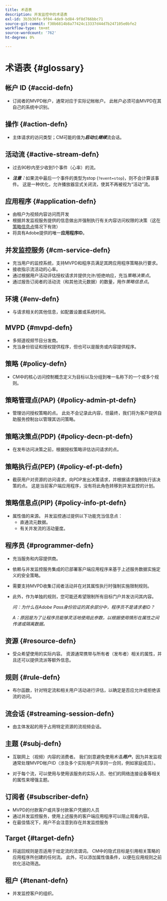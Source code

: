 ```yaml
---
title: 术语表
description: 并发监控中的术语表
exl-id: 3b3b36fe-9f04-4de9-bd84-9f8d766bbc71
source-git-commit: f30b6814b8a77424c13337d44d7b247105e0bfe2
workflow-type: tm+mt
source-wordcount: '762'
ht-degree: 0%

---
```


# 术语表 {#glossary}

## 帐户 ID {#accid-defn}

* 订阅者的MVPD帐户，通常对应于实际记帐帐户。 此帐户必须可由MVPD在其自己的系统中识别。

## 操作 {#action-defn}

* 主体请求的访问类型；CM可能的值为&#x200B;***启动***&#x200B;或&#x200B;***继续***&#x200B;流会话。

## 活动流 {#active-stream-defn}

* 过去90秒内至少收到1个事件（心率）的流。

* ***注意：***&#x200B;如果流中最后一个事件的类型为stop (`?event=stop`)，则不会计算该事件。 这是一种优化，允许播放器显式关闭流，使其不再被视为“活动”流。

## 应用程序 {#application-defn}

* 由租户为视频内容访问而开发
* 根据并发监视服务提供的信息做出并强制执行有关内容访问权限的决策（这在[策略信息点](/help/concurrency-monitoring/policy-info-pt-versionone.md)情况下有效）
* 将具有Adobe提供的唯一&#x200B;**应用程序ID**。

## 并发监控服务 {#cm-service-defn}

* 充当用户的监控系统，支持MVPD和程序员满足其跨应用程序策略执行要求。
* 接收指示流活动的心率。
* 通过根据用户活动评估授权请求并提供允许/拒绝响应，充当&#x200B;_策略决策点_。
* 通过报告订阅者的活动流（和其他流元数据）的数量，用作&#x200B;_策略信息点_。

## 环境 {#env-defn}

* 与请求相关的其他信息，如配置设置或系统时间。

## MVPD {#mvpd-defn}

* 多频道视频节目分发商。
* 充当身份验证和授权提供程序，但也可以是服务或内容提供程序。

## 策略 {#policy-defn}

* CM中的核心访问控制概念定义为目标以及分组到唯一名称下的一个或多个规则。

## 策略管理点(PAP) {#policy-admin-pt-defn}

* 管理访问授权策略的点。 此处不会记录此内容，但最终，我们将为客户提供自助服务控制台以管理其访问策略。

## 策略决策点(PDP) {#policy-decn-pt-defn}

* 在发布访问决策之前，根据授权策略评估访问请求的点。

## 策略执行点(PEP) {#policy-ef-pt-defn}

* 截获用户对资源的访问请求，向PDP发出决策请求，并根据请求强制执行该决策的点。 这是当前客户端应用程序，没有将此角色转移到并发监控的计划。

## 策略信息点(PIP) {#policy-info-pt-defn}

* 属性值的来源。 并发监控通过提供以下功能充当信息点：
   * 直通流元数据。
   * 有关并发流的活动量度。

## 程序员 {#programmer-defn}

* 充当服务和内容提供商。
* 依赖与并发监控服务集成的已部署客户端应用程序来基于上述服务数据实施定义的安全策略。
* 需要支持MVPD收集订阅者活动并在对其属性执行时强制实施限制规则。
* 此外，作为单独的规则，您可能还希望限制所有目标门户并发访问其内容。

  *问：为什么在Adobe Pass身份验证的其余部分中，程序员不是请求者ID？*

  *A：原因是为了让程序员能够灵活地使用此参数，以根据使用情形在属性之间传递或隔离数据。*

## 资源 {#resource-defn}

* 受众希望使用的实际内容。 资源通常携带与所有者（发布者）相关的属性，并且还可以提供流派等额外信息。

## 规则 {#rule-defn}

* 布尔函数，针对特定流和相关用户活动进行评估，以确定是否应允许或拒绝该流的访问。

## 流会话 {#streaming-session-defn}

* 由主体发起的用于占用特定资源的流视频会话。

## 主题 {#subj-defn}

* 互联网上（视频）内容的消费者。 我们刻意避免使用术语&#x200B;_&#x200B;**用户**&#x200B;_，因为并发监视通常处理MVPD帐户ID（涉及多个实际用户共享同一合同，例如家庭成员）。

* 对于每个流，可以使用与使用该服务的实际人员、他们的网络连接设备等相关的属性来增强主题。

## 订阅者 {#subscriber-defn}

* MVPD的付款客户或共享付款客户凭据的人员
* 通过并发监控服务，使用上述服务的客户端应用程序可以阻止观看内容。
* 在最佳情况下，用户不会注意到存在并发监控服务

## Target {#target-defn}

* 将返回规则是否适用于给定流的流谓词。 CM中的隐式目标是引用相关策略的应用程序所创建的任何流。 此外，可以添加属性值条件，以便在应用规则之前优化活动筛选。

## 租户 {#tenant-defn}

* 并发监控客户的组织。
